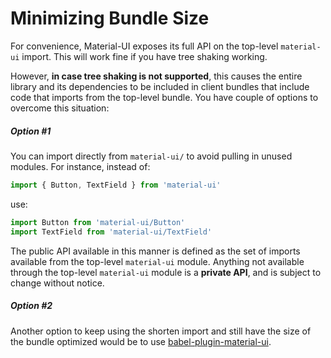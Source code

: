 # Minimizing Bundle Size

For convenience, Material-UI exposes its full API on the top-level `material-ui` import.
This will work fine if you have tree shaking working.

However, **in case tree shaking is not supported**, this causes the entire library and its dependencies to be included in client bundles that include code that imports from the top-level bundle.
You have couple of options to overcome this situation:

##### Option #1

You can import directly from `material-ui/` to avoid pulling in unused modules. For instance, instead of:

```js
import { Button, TextField } from 'material-ui'
```

use:

```js
import Button from 'material-ui/Button'
import TextField from 'material-ui/TextField'
```

The public API available in this manner is defined as the set of imports available from the top-level `material-ui` module. Anything not available through the top-level `material-ui` module is a **private API**, and is subject to change without notice.

##### Option #2

Another option to keep using the shorten import and still have the size of the bundle optimized would be to use [babel-plugin-material-ui](https://github.com/umidbekkarimov/babel-plugin-material-ui).
